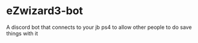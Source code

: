 # eZwizard3-bot
A discord bot that connects to your jb ps4 to allow other people to do save things with it 
